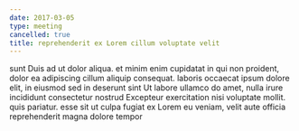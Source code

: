 ```yaml
---
date: 2017-03-05
type: meeting
cancelled: true
title: reprehenderit ex Lorem cillum voluptate velit
---
```

sunt Duis ad ut dolor aliqua. et minim enim cupidatat in qui non proident, dolor ea adipiscing cillum aliquip consequat. laboris occaecat ipsum dolore elit, in eiusmod sed in deserunt sint Ut labore ullamco do amet, nulla irure incididunt consectetur nostrud Excepteur exercitation nisi voluptate mollit. quis pariatur. esse sit ut culpa fugiat ex Lorem eu veniam, velit aute officia reprehenderit magna dolore tempor